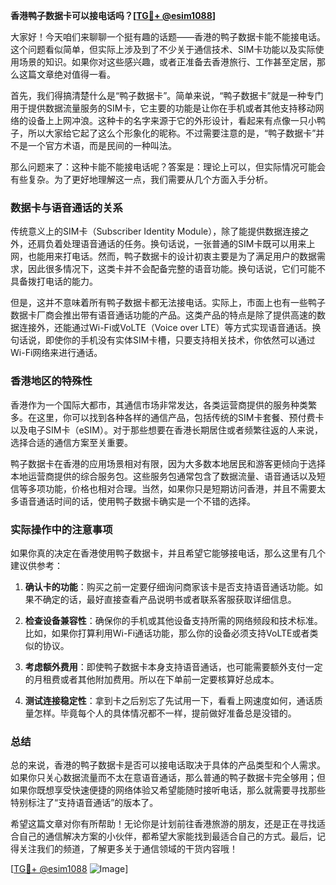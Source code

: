 **香港鸭子数据卡可以接电话吗？[[TG💪+ @esim1088](https://t.me/s/esim1088)]**

大家好！今天咱们来聊聊一个挺有趣的话题——香港的鸭子数据卡能不能接电话。这个问题看似简单，但实际上涉及到了不少关于通信技术、SIM卡功能以及实际使用场景的知识。如果你对这些感兴趣，或者正准备去香港旅行、工作甚至定居，那么这篇文章绝对值得一看。

首先，我们得搞清楚什么是“鸭子数据卡”。简单来说，“鸭子数据卡”就是一种专门用于提供数据流量服务的SIM卡，它主要的功能是让你在手机或者其他支持移动网络的设备上上网冲浪。这种卡的名字来源于它的外形设计，看起来有点像一只小鸭子，所以大家给它起了这么个形象化的昵称。不过需要注意的是，“鸭子数据卡”并不是一个官方术语，而是民间的一种叫法。

那么问题来了：这种卡能不能接电话呢？答案是：理论上可以，但实际情况可能会有些复杂。为了更好地理解这一点，我们需要从几个方面入手分析。

### 数据卡与语音通话的关系

传统意义上的SIM卡（Subscriber Identity Module），除了能提供数据连接之外，还肩负着处理语音通话的任务。换句话说，一张普通的SIM卡既可以用来上网，也能用来打电话。然而，鸭子数据卡的设计初衷主要是为了满足用户的数据需求，因此很多情况下，这类卡并不会配备完整的语音功能。换句话说，它们可能不具备拨打电话的能力。

但是，这并不意味着所有鸭子数据卡都无法接电话。实际上，市面上也有一些鸭子数据卡厂商会推出带有语音通话功能的产品。这类产品的特点是除了提供高速的数据连接外，还能通过Wi-Fi或VoLTE（Voice over LTE）等方式实现语音通话。换句话说，即使你的手机没有实体SIM卡槽，只要支持相关技术，你依然可以通过Wi-Fi网络来进行通话。

### 香港地区的特殊性

香港作为一个国际大都市，其通信市场非常发达，各类运营商提供的服务种类繁多。在这里，你可以找到各种各样的通信产品，包括传统的SIM卡套餐、预付费卡以及电子SIM卡（eSIM）。对于那些想要在香港长期居住或者频繁往返的人来说，选择合适的通信方案至关重要。

鸭子数据卡在香港的应用场景相对有限，因为大多数本地居民和游客更倾向于选择本地运营商提供的综合服务包。这些服务包通常包含了数据流量、语音通话以及短信等多项功能，价格也相对合理。当然，如果你只是短期访问香港，并且不需要太多语音通话时间的话，使用鸭子数据卡确实是一个不错的选择。

### 实际操作中的注意事项

如果你真的决定在香港使用鸭子数据卡，并且希望它能够接电话，那么这里有几个建议供参考：

1. **确认卡的功能**：购买之前一定要仔细询问商家该卡是否支持语音通话功能。如果不确定的话，最好直接查看产品说明书或者联系客服获取详细信息。
   
2. **检查设备兼容性**：确保你的手机或其他设备支持所需的网络频段和技术标准。比如，如果你打算利用Wi-Fi通话功能，那么你的设备必须支持VoLTE或者类似的协议。

3. **考虑额外费用**：即使鸭子数据卡本身支持语音通话，也可能需要额外支付一定的月租费或者其他附加费用。所以在下单前一定要核算好总成本。

4. **测试连接稳定性**：拿到卡之后别忘了先试用一下，看看上网速度如何，通话质量怎样。毕竟每个人的具体情况都不一样，提前做好准备总是没错的。

### 总结

总的来说，香港的鸭子数据卡是否可以接电话取决于具体的产品类型和个人需求。如果你只关心数据流量而不太在意语音通话，那么普通的鸭子数据卡完全够用；但如果你既想享受快速便捷的网络体验又希望能随时接听电话，那么就需要寻找那些特别标注了“支持语音通话”的版本了。

希望这篇文章对你有所帮助！无论你是计划前往香港旅游的朋友，还是正在寻找适合自己的通信解决方案的小伙伴，都希望大家能找到最适合自己的方式。最后，记得关注我们的频道，了解更多关于通信领域的干货内容哦！

[[TG💪+ @esim1088](https://t.me/s/esim1088) ![Image](https://i.postimg.cc/4NQfJmqS/Snipaste-2025-05-13-00-14-12.png)]